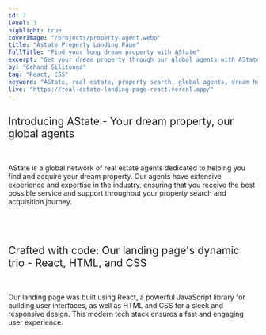 ```yaml
---
id: 7
level: 3
highlight: true
coverImage: "/projects/property-agent.webp"
title: "Astate Property Landing Page"
fullTitle: "Find your long dream property with AState"
excerpt: "Get your dream property through our global agents with AState. We help you to make it a reality. #realestate #dreamhome"
by: "Gohand Silitonga"
tag: "React, CSS"
keyword: "AState, real estate, property search, global agents, dream home"
live: "https://real-estate-landing-page-react.vercel.app/"
---
```


<style>
  ul {
    list-style-type: none;
    margin: 0;
    padding: 0;
  }
  
  li {
    margin: 0 0 0 1em;
    padding: 0;
    position: relative;
  }
  
  li:before {
    content: "";
    position: absolute;
    top: 0.85em;
    left: -1em;
    width: 0.3em;
    height: 0.3em;
    background-color: black;
    border-radius: 50%;
  }
</style>

<h2 style="font-weight: 400;">Introducing AState - Your dream property, our global agents</h2>
<br>
<p>
    AState is a global network of real estate agents dedicated to helping you find and acquire your dream property. Our agents have extensive experience and expertise in the industry, ensuring that you receive the best possible service and support throughout your property search and acquisition journey.
</p>
<br>

<br>
<h2 style="font-weight: 400;">Crafted with code: Our landing page's dynamic trio - React, HTML, and CSS</h2>
<br>
<p>
    Our landing page was built using React, a powerful JavaScript library for building user interfaces, as well as HTML and CSS for a sleek and responsive design. This modern tech stack ensures a fast and engaging user experience.
</p>
<br>